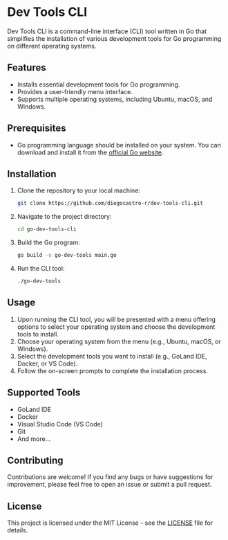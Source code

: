 # Dev Tools CLI

Dev Tools CLI is a command-line interface (CLI) tool written in Go that simplifies the installation of various development tools for Go programming on different operating systems.

## Features

- Installs essential development tools for Go programming.
- Provides a user-friendly menu interface.
- Supports multiple operating systems, including Ubuntu, macOS, and Windows.

## Prerequisites

- Go programming language should be installed on your system. You can download and install it from the [official Go website](https://golang.org/dl/).

## Installation

1. Clone the repository to your local machine:

   ```bash
   git clone https://github.com/diegocastro-r/dev-tools-cli.git
   ```

2. Navigate to the project directory:

   ```bash
   cd go-dev-tools-cli
   ```

3. Build the Go program:

   ```bash
   go build -o go-dev-tools main.go
   ```

4. Run the CLI tool:

   ```bash
   ./go-dev-tools
   ```

## Usage

1. Upon running the CLI tool, you will be presented with a menu offering options to select your operating system and choose the development tools to install.
2. Choose your operating system from the menu (e.g., Ubuntu, macOS, or Windows).
3. Select the development tools you want to install (e.g., GoLand IDE, Docker, or VS Code).
4. Follow the on-screen prompts to complete the installation process.

## Supported Tools

- GoLand IDE
- Docker
- Visual Studio Code (VS Code)
- Git
- And more...

## Contributing

Contributions are welcome! If you find any bugs or have suggestions for improvement, please feel free to open an issue or submit a pull request.

## License

This project is licensed under the MIT License - see the [LICENSE](LICENSE) file for details.
